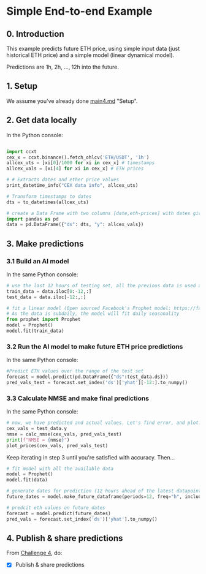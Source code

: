 <!--
Copyright 2023 Ocean Protocol Foundation
SPDX-License-Identifier: Apache-2.0
-->

# Simple End-to-end Example

## 0. Introduction

This example predicts future ETH price, using simple input data (just historical ETH price) and a simple model (linear dynamical model).

Predictions are 1h, 2h, ..., 12h into the future.

## 1. Setup

We assume you've already done [main4.md](../challenges/main4.md#1-setup) "Setup".


## 2. Get data locally

In the Python console:

```python

import ccxt
cex_x = ccxt.binance().fetch_ohlcv('ETH/USDT', '1h')
allcex_uts = [xi[0]/1000 for xi in cex_x] # timestamps
allcex_vals = [xi[4] for xi in cex_x] # ETH prices

# # Extracts dates and ether price values
print_datetime_info("CEX data info", allcex_uts)

# Transform timestamps to dates
dts = to_datetimes(allcex_uts)

# create a Data Frame with two columns [date,eth-prices] with dates given in intervals of 1-hour
import pandas as pd
data = pd.DataFrame({"ds": dts, "y": allcex_vals})
```

## 3.  Make predictions

### 3.1  Build an AI model

In the same Python console:

```python
# use the last 12 hours of testing set, all the previous data is used as training
train_data = data.iloc[0:-12,:]
test_data = data.iloc[-12:,:]

# fit a linear model (Open sourced Facebook's Prophet model: https://facebook.github.io/prophet/)
# As the data is subdaily, the model will fit daily seasonality
from prophet import Prophet
model = Prophet()
model.fit(train_data)
```

### 3.2  Run the AI model to make future ETH price predictions

In the same Python console:

```python
#Predict ETH values over the range of the test set
forecast = model.predict(pd.DataFrame({"ds":test_data.ds}))
pred_vals_test = forecast.set_index('ds')['yhat'][-12:].to_numpy()
```

### 3.3 Calculate NMSE and make final predictions

In the same Python console:

```python
# now, we have predicted and actual values. Let's find error, and plot!
cex_vals = test_data.y
nmse = calc_nmse(cex_vals, pred_vals_test)
print(f"NMSE = {nmse}")
plot_prices(cex_vals, pred_vals_test)
```

Keep iterating in step 3 until you're satisfied with accuracy. Then...

```python
# fit model with all the available data
model = Prophet()
model.fit(data)

# generate dates for prediction (12 hours ahead of the latest datapoint in the data time)
future_dates = model.make_future_dataframe(periods=12, freq="h", include_history=False)

# predcit eth values on future_dates
forecast = model.predict(future_dates)
pred_vals = forecast.set_index('ds')['yhat'].to_numpy()

```


## 4.  Publish & share predictions
From [Challenge 4](../challenges/main4.md), do:
- [x] Publish & share predictions